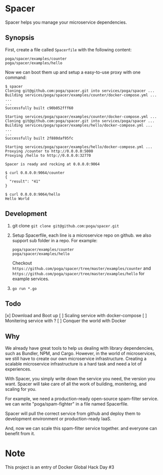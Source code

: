 # Spacer

Spacer helps you manage your microservice dependencies.

## Synopsis

First, create a file called `Spacerfile` with the following content:
```
poga/spacer/examples/counter
poga/spacer/examples/hello
```

Now we can boot them up and setup a easy-to-use proxy with one command:
```
$ spacer
Cloning git@github.com:poga/spacer.git into services/poga/spacer ...
Building services/poga/spacer/examples/counter/docker-compose.yml ...
...
...
Successfully built c90b052fff60

Starting services/poga/spacer/examples/counter/docker-compose.yml ...
Cloning git@github.com:poga/spacer.git into services/poga/spacer ...
Building services/poga/spacer/examples/hello/docker-compose.yml ...
...
...
Successfully built 2f880daf95fc

Starting services/poga/spacer/examples/hello/docker-compose.yml ...
Proxying /counter to http://0.0.0.0:5000
Proxying /hello to http://0.0.0.0:32770

Spacer is ready and rocking at 0.0.0.0:9064

$ curl 0.0.0.0:9064/counter
{
  "result": "41"
}

$ curl 0.0.0.0:9064/hello
Hello World
```

## Development

1. git clone `git clone git@github.com:poga/spacer.git`
2. Setup Spacerfile, each line is a microservice repo on github. we also support sub folder in a repo. For example:
    ```
    poga/spacer/examples/counter
    poga/spacer/examples/hello
    ```
    Checkout `https://github.com/poga/spacer/tree/master/examples/counter` and `https://github.com/poga/spacer/tree/master/examples/hello` for example services.

3. `go run *.go`

## Todo

[x] Download and Boot up
[ ] Scaling service with docker-compose
[ ] Monitering service with ?
[ ] Conquer the world with Docker

## Why

We already have great tools to help us dealing with library dependencies,
such as Bundler, NPM, and Cargo.
However, in the world of microservices, we still have to create our own microservice infrastructure.
Creating a scalable microservice infrastructure is a hard task and need a lot of experiences.

With Spacer, you simply write down the service you need, the version you want.
Spacer will take care of all the work of building, monitering, and scaling for you.

For example, we need a production-ready open-source spam-filter service. we can write "poga/spam-fighter" in a file named Spacerfile.

Spacer will pull the correct service from github and deploy them to development environment or production-ready IaaS.

And, now we can scale this spam-filter service together. and everyone can benefit from it.

# Note

This project is an entry of Docker Global Hack Day #3
